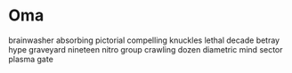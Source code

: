 # Oma
brainwasher absorbing pictorial compelling knuckles lethal decade betray hype graveyard
nineteen nitro group crawling dozen diametric mind sector plasma gate
